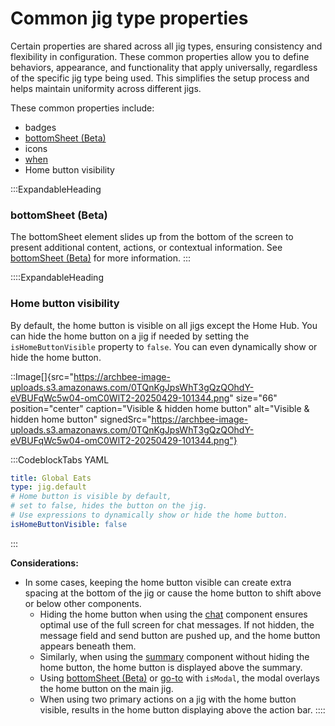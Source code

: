 # Common jig type properties

Certain properties are shared across all jig types, ensuring consistency and flexibility in configuration. These common properties allow you to define behaviors, appearance, and functionality that apply universally, regardless of the specific jig type being used. This simplifies the setup process and helps maintain uniformity across different jigs.

These common properties include:

- badges
- [bottomSheet (Beta)](<./Common jig type properties/bottomSheet _Beta_.md>)&#x20;
- icons
- [when](<./../Components/Common component properties.md>)&#x20;
- Home button visibility

:::ExpandableHeading
### bottomSheet (Beta)

The bottomSheet element slides up from the bottom of the screen to present additional content, actions, or contextual information. See [bottomSheet (Beta)](<./Common jig type properties/bottomSheet _Beta_.md>) for more information.
:::

::::ExpandableHeading
### Home button visibility

By default, the home button is visible on all jigs except the Home Hub. You can hide the home button on a jig if needed by setting the `isHomeButtonVisible` property to `false`. You can even dynamically show or hide the home button.

::Image[]{src="https://archbee-image-uploads.s3.amazonaws.com/0TQnKgJpsWhT3gQzQOhdY-eVBUFqWc5w04-omC0WlT2-20250429-101344.png" size="66" position="center" caption="Visible & hidden home button" alt="Visible & hidden home button" signedSrc="https://archbee-image-uploads.s3.amazonaws.com/0TQnKgJpsWhT3gQzQOhdY-eVBUFqWc5w04-omC0WlT2-20250429-101344.png"}

:::CodeblockTabs
YAML

```yaml
title: Global Eats
type: jig.default
# Home button is visible by default, 
# set to false, hides the button on the jig.
# Use expressions to dynamically show or hide the home button. 
isHomeButtonVisible: false
```
:::

**Considerations:**

- In some cases, keeping the home button visible can create extra spacing at the bottom of the jig or cause the home button to shift above or below other components.
  - Hiding the home button when using the [chat](./../Components/chat.md) component ensures optimal use of the full screen for chat messages. If not hidden, the message field and send button are pushed up, and the home button appears beneath them.
  - Similarly, when using the [summary](./../Components/summary.md) component without hiding the home button, the home button is displayed above the summary.
  - Using [bottomSheet (Beta)](<./Common jig type properties/bottomSheet _Beta_.md>) or [go-to](./../Actions/go-to.md) with `isModal`, the modal overlays the home button on the main jig.&#x20;
  - When using two primary actions on a jig with the home button visible, results in the home button displaying above the action bar.
::::

